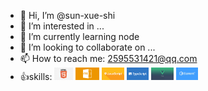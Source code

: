 - 👋 Hi, I’m @sun-xue-shi
- 👀 I’m interested in ...
- 🌱 I’m currently learning node
- 💞️ I’m looking to collaborate on ...
- 📫 How to reach me: 2595531421@qq.com
- 👍skills:
  <code><img height="20" src="./img/html.png" title="html" /></code>
  <code><img height="20" src="./img/css.png" title="css&less" /></code>
  <code><img height="20" src="./img/javascript.png" title="js" /></code>
  <code><img height="20" src="./img/ts.png" title="ts" /></code>
  <code><img height="20" src="./img/vue.png" title="Vue" /></code>
  <code><img height="20" src="./img/elementplus.png" title="elementplus" /></code>

<!---
sun-xue-shi/sun-xue-shi is a ✨ special ✨ repository because its `README.md` (this file) appears on your GitHub profile.
You can click the Preview link to take a look at your changes.
--->
